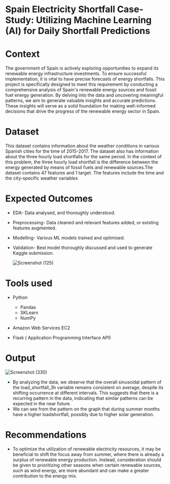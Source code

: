 # Spain Electricity Shortfall Case-Study: Utilizing Machine Learning (AI) for Daily Shortfall Predictions

# Context
The government of Spain is actively exploring opportunities to expand its renewable energy infrastructure investments. To ensure successful implementation, it is vital to have precise forecasts of energy shortfalls. This project is specifically designed to meet this requirement by conducting a comprehensive analysis of Spain's renewable energy sources and fossil fuel energy generation. By delving into the data and uncovering meaningful patterns, we aim to generate valuable insights and accurate predictions. These insights will serve as a solid foundation for making well-informed decisions that drive the progress of the renewable energy sector in Spain.

# Dataset
This dataset contains information about the weather conditions in various Spanish cities for the time of 2015-2017. The dataset also has information about the three hourly load shortfalls for the same period. In the context of this problem, the three hourly load shortfall is the difference between the energy generated by means of fossil fuels and renewable sources.The dataset contains 47 features and 1 target. The features include the time and the city-specific weather variables

# Expected Outcomes
- EDA- Data analysed, and thoroughly understood.
- Preprocessing- Data cleaned and relevant features added, or existing features augmented.
- Modelling- Various ML models trained and optimised.
- Validation- Best model thoroughly discussed and used to generate Kaggle submission.
  
  ![Screenshot (125)](https://github.com/Nthabi-06/Spain-Electricity-Shortfall-Case-Study/assets/128138564/091563ef-c792-4163-b40e-bc813695c1c5)

# Tools used
- Python
  - Pandas
  - SKLearn
  - NumPy

- Amazon Web Services EC2
- Flask ( Application Programming Interface API)

# Output

![Screenshot (330)](https://github.com/Nthabi-06/Spain-Electricity-Shortfall-Case-Study/assets/128138564/8e812558-b394-483c-9319-fdfbea694b33)

- By analyzing the data, we observe that the overall sinusoidal pattern of the load_shortfall_3h variable remains consistent on average, despite its shifting occurrence at different intervals. This suggests that there is a recurring pattern in the data, indicating that similar patterns can be expected in the near future.
- We can see from the pattern on the graph that during summer months have a higher loadshortfall, possibly due to higher solar generation.

# Recommendations
- To optimize the utilization of renewable electricity resources, it may be beneficial to shift the focus away from summer, where there is already a surplus of renewable energy production. Instead, consideration should be given to prioritizing other seasons when certain renewable sources, such as wind energy, are more abundant and can make a greater contribution to the energy mix.
